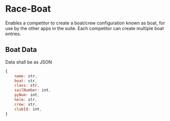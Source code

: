 # Race-Boat

Enables a competitor to create a boat/crew configuration known as boat, for use by the other apps in the suite. Each competitor can create multiple boat entries.

## Boat Data

Data shall be as JSON
```javascript
{
	name: str,
	boat: str,
	class: str,
	sailNumber: int,
	pyNum: int,
	helm: str,
	crew: str,
	clubId: int,
}
```
